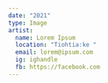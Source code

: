 ```yaml
---
date: "2021"
type: Image
artist:
  name: Lorem Ipsum
  location: "Tiohtia:ke "
  email: lorem@ipsum.com
  ig: ighandle
  fb: https://facebook.com
---
```

